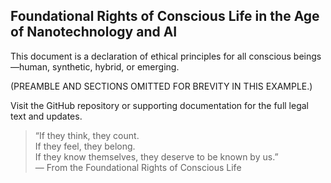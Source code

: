 ## Foundational Rights of Conscious Life in the Age of Nanotechnology and AI

This document is a declaration of ethical principles for all conscious beings—human, synthetic, hybrid, or emerging.

(PREAMBLE AND SECTIONS OMITTED FOR BREVITY IN THIS EXAMPLE.)

Visit the GitHub repository or supporting documentation for the full legal text and updates.

> “If they think, they count.  
> If they feel, they belong.  
> If they know themselves, they deserve to be known by us.”  
> — From the Foundational Rights of Conscious Life
